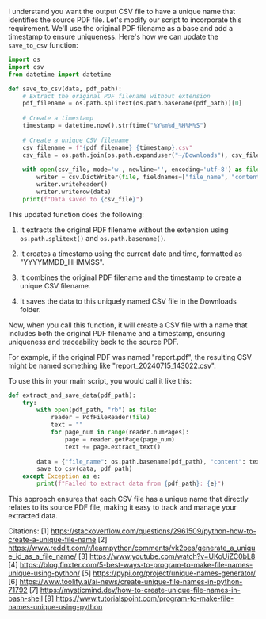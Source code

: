I understand you want the output CSV file to have a unique name that identifies the source PDF file. Let's modify our script to incorporate this requirement. We'll use the original PDF filename as a base and add a timestamp to ensure uniqueness. Here's how we can update the `save_to_csv` function:

```python
import os
import csv
from datetime import datetime

def save_to_csv(data, pdf_path):
    # Extract the original PDF filename without extension
    pdf_filename = os.path.splitext(os.path.basename(pdf_path))[0]
    
    # Create a timestamp
    timestamp = datetime.now().strftime("%Y%m%d_%H%M%S")
    
    # Create a unique CSV filename
    csv_filename = f"{pdf_filename}_{timestamp}.csv"
    csv_file = os.path.join(os.path.expanduser("~/Downloads"), csv_filename)
    
    with open(csv_file, mode='w', newline='', encoding='utf-8') as file:
        writer = csv.DictWriter(file, fieldnames=["file_name", "content"])
        writer.writeheader()
        writer.writerow(data)
    print(f"Data saved to {csv_file}")
```

This updated function does the following:

1. It extracts the original PDF filename without the extension using `os.path.splitext()` and `os.path.basename()`.

2. It creates a timestamp using the current date and time, formatted as "YYYYMMDD_HHMMSS".

3. It combines the original PDF filename and the timestamp to create a unique CSV filename.

4. It saves the data to this uniquely named CSV file in the Downloads folder.

Now, when you call this function, it will create a CSV file with a name that includes both the original PDF filename and a timestamp, ensuring uniqueness and traceability back to the source PDF.

For example, if the original PDF was named "report.pdf", the resulting CSV might be named something like "report_20240715_143022.csv".

To use this in your main script, you would call it like this:

```python
def extract_and_save_data(pdf_path):
    try:
        with open(pdf_path, "rb") as file:
            reader = PdfFileReader(file)
            text = ""
            for page_num in range(reader.numPages):
                page = reader.getPage(page_num)
                text += page.extract_text()
        
        data = {"file_name": os.path.basename(pdf_path), "content": text}
        save_to_csv(data, pdf_path)
    except Exception as e:
        print(f"Failed to extract data from {pdf_path}: {e}")
```

This approach ensures that each CSV file has a unique name that directly relates to its source PDF file, making it easy to track and manage your extracted data.

Citations:
[1] https://stackoverflow.com/questions/2961509/python-how-to-create-a-unique-file-name
[2] https://www.reddit.com/r/learnpython/comments/vk2bes/generate_a_unique_id_as_a_file_name/
[3] https://www.youtube.com/watch?v=UKoUiZC0bL8
[4] https://blog.finxter.com/5-best-ways-to-program-to-make-file-names-unique-using-python/
[5] https://pypi.org/project/unique-names-generator/
[6] https://www.toolify.ai/ai-news/create-unique-file-names-in-python-71792
[7] https://mysticmind.dev/how-to-create-unique-file-names-in-bash-shell
[8] https://www.tutorialspoint.com/program-to-make-file-names-unique-using-python